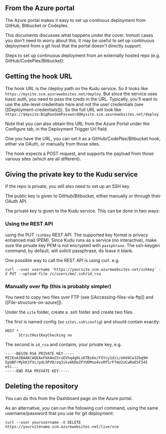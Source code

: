 ## From the Azure portal

The Azure portal makes it easy to set up continous deployment from GitHub, Bitbucket or Codeplex.

This documents discusses what happens under the cover. Inmost cases you don't need to worry about this. It may be useful to set up continuous deployment from a git host that the portal doesn't directly support.

Steps to set up continuous deployment from an externally hosted repo (e.g. GitHub/CodePlex/Bitbucket):

## Getting the hook URL

The hook URL is the /deploy path on the Kudu service. So it looks like `https://mysite.scm.azurewebsites.net/deploy`. But since the service uses basic auth, you need to pass the creds in the URL. Typically, you'll want to use the site-level credentials here and not the user credentials (see [[Deployment-credentials]]). So the full URL will look like `https://$mysite:BigRandomPassword@mysite.scm.azurewebsites.net/deploy`

Note that you can also obtain this URL from the Azure Portal under the Configure tab, in the Deployment Trigger Url field.

One you have the URL, you can set it as a GitHub/CodePlex/Bitbucket hook, either via OAuth, or manually from those sites.

The hook expects a POST request, and supports the payload from those various sites (which are all different).


## Giving the private key to the Kudu service

If the repo is private, you will also need to set up an SSH key.

The public key is given to GitHub/Bitbucket, either manually or through their OAuth API.

The private key is given to the Kudu service. This can be done in two ways:

### Using the REST API

 using the PUT `/sshkey` REST API. The supported key format is privacy enhanced mail (PEM). Since Kudu runs as a service (no interactive), make sure the private key PEM is not encrypted with `passphrase`. The ssh-keygen command, by default, will solicit passphrase, do leave it blank.

One possible way to call the REST API is using curl. e.g.

    curl --user username 'https://yoursite.scm.azurewebsites.net/sshkey' -X PUT --upload-file /c/users/me/.ssh/id_rsa

### Manually over ftp (this is probably simpler)

You need to copy two files over FTP (see [[Accessing-files-via-ftp]] and [[File-structure-on-azure]]).

Under the `site` folder, create a .ssh folder and create two files.

The first is named config (so `site\.ssh\config`) and should contain exactly:

    HOST *
    	  StrictHostKeyChecking no

The second is `id_rsa` and contains, your private key, e.g.

    -----BEGIN RSA PRIVATE KEY-----
    MIIEoAIBAAKCAQEAxFkKAmZSruEVhq4g0LsDTBiKe/FXYcy1dzi/eHd4Cw32bq9H
    EpUBFrMykK3TVc/pdL9PVD/oq3ikvAkDeZFYUDMso4vvMf5/FfmU2oCwRaESF545
    etc...
    -----END RSA PRIVATE KEY-----
    
## Deleting the repository

You can do this from the Dashboard page on the Azure portal.

As an alternative, you can run the following curl command, using the same username/password that you use for git deployment:

    curl --user yourusername -X DELETE https://yoursitename.scm.azurewebsites.net/live/scm
